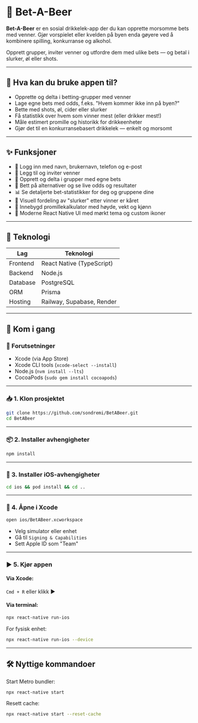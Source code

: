 # 🍻 Bet-A-Beer

**Bet-A-Beer** er en sosial drikkelek-app der du kan opprette morsomme bets med venner. Gjør vorspielet eller kvelden på byen enda gøyere ved å kombinere spilling, konkurranse og alkohol.

Opprett grupper, inviter venner og utfordre dem med ulike bets — og betal i slurker, øl eller shots.

---

## 🎯 Hva kan du bruke appen til?

- Opprette og delta i betting-grupper med venner
- Lage egne bets med odds, f.eks. "Hvem kommer ikke inn på byen?"
- Bette med shots, øl, cider eller slurker
- Få statistikk over hvem som vinner mest (eller drikker mest!)
- Måle estimert promille og historikk for drikkeenheter
- Gjør det til en konkurransebasert drikkelek — enkelt og morsomt

---

## ✨ Funksjoner

- 🔐 Logg inn med navn, brukernavn, telefon og e-post
- 👥 Legg til og inviter venner
- 🥇 Opprett og delta i grupper med egne bets
- 🍺 Bett på alternativer og se live odds og resultater
- 📊 Se detaljerte bet-statistikker for deg og gruppene dine
- 🍻 Visuell fordeling av "slurker" etter vinner er kåret
- 🧪 Innebygd promillekalkulator med høyde, vekt og kjønn
- 📱 Moderne React Native UI med mørkt tema og custom ikoner

---

## 🧱 Teknologi

| Lag      | Teknologi                         |
| -------- | --------------------------------- |
| Frontend | React Native (TypeScript)         |
| Backend  | Node.js                           |
| Database | PostgreSQL                        |
| ORM      | Prisma                            |
| Hosting  | Railway, Supabase, Render         |

---

## 🚀 Kom i gang

### 🧰 Forutsetninger

- Xcode (via App Store)
- Xcode CLI tools (`xcode-select --install`)
- Node.js (`nvm install --lts`)
- CocoaPods (`sudo gem install cocoapods`)

---

### 📥 1. Klon prosjektet

```bash
git clone https://github.com/sondremi/BetABeer.git
cd BetABeer
```

---

### 📦 2. Installer avhengigheter

```bash
npm install
```

---

### 🍎 3. Installer iOS-avhengigheter

```bash
cd ios && pod install && cd ..
```

---

### 🧠 4. Åpne i Xcode

```bash
open ios/BetABeer.xcworkspace
```

- Velg simulator eller enhet
- Gå til `Signing & Capabilities`
- Sett Apple ID som "Team"

---

### ▶️ 5. Kjør appen

#### Via Xcode:
`Cmd + R` eller klikk ▶️

#### Via terminal:

```bash
npx react-native run-ios
```

For fysisk enhet:
```bash
npx react-native run-ios --device
```

---

## 🛠 Nyttige kommandoer

Start Metro bundler:
```bash
npx react-native start
```

Resett cache:
```bash
npx react-native start --reset-cache
```
